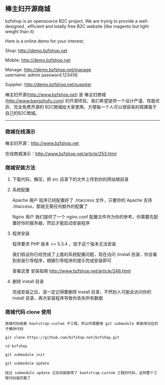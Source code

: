 

## 棒主妇开源商城

bzfshop is an opensource B2C project. We are trying to provide a well-designed , efficient and totally free B2C website (like magento but light weight than it)

Here is a online demo for your interest;

Shop: http://demo.bzfshop.net  

Mobile: http://demo.bzfshop.net  

Manage: http://demo.bzfshop.net/manage   
username: admin   password:123456

Supplier: http://demo.bzfshop.net/supplier  


棒主妇开源(http://www.bzfshop.net) 是 棒主妇商城(http://www.bangzhufu.com) 的开源项目。我们希望提供一个设计严谨、性能优异、完全免费开源的
B2C商城给大家使用，方便每一个人可以很容易的搭建属于自己的B2C商城。

***

### 商城在线演示

棒主妇开源：http://www.bzfshop.net

在线商城演示：http://www.bzfshop.net/article/253.html

### 商城安装方法

 1. 下载代码，解压，把 src 目录下的文件上传到你的网站根目录

 2. 系统配置

    Apache 用户
    程序已经配置好了 .htaccess 文件，只要你的 Apache 支持 .htaccess，那就无需任何额外的配置了

    Nginx 用户
    我们提供了一个 nginx.conf 配置文件作为你的参考，你需要先配置好你的服务器，然后才能启动安装程序

 3. 程序安装

	程序要求 PHP 版本 >= 5.3.4 ，低于这个版本无法安装
 
    我们假设你已经完成了上面的系统配置问题，现在访问 /install 目录，你会看到安装引导程序，根据引导程序的提示完成安装即可
	
	查看这里  安装指南  http://www.bzfshop.net/article/246.html

 4. 删除 install 目录

    完成安装之后，请一定记得要删除 install 目录，不然别人可能会访问你的 install 目录，再次安装程序导致你丢失所有数据

### 商城代码 clone 使用

	商城代码依赖 bootstrap-custom 子工程，所以你需要用 git submodule 来取得对应的子模块代码

	git clone https://github.com/bzfshop-net/bzfshop.git 
	
	cd bzfshop
	
	git submodule init 
	
	git submodule update 
	
	经过 submodule update 之后你就取得了 bootstrap-custom 工程的代码，这样整个工程代码就完整了
	
	
	